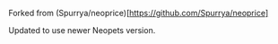 Forked from (Spurrya/neoprice)[https://github.com/Spurrya/neoprice]

Updated to use newer Neopets version.